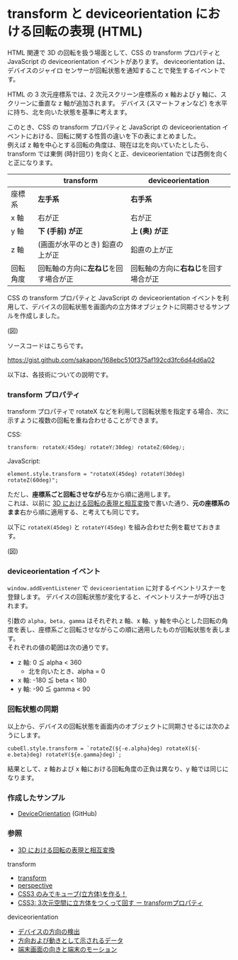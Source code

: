 # transform と deviceorientation における回転の表現 (HTML)
HTML 関連で 3D の回転を扱う場面として、CSS の transform プロパティと JavaScript の deviceorientation イベントがあります。
deviceorientation は、デバイスのジャイロ センサーが回転状態を通知することで発生するイベントです。

HTML の 3 次元座標系では、2 次元スクリーン座標系の x 軸および y 軸に、スクリーンに垂直な z 軸が追加されます。
デバイス (スマートフォンなど) を水平に持ち、北を向いた状態を基準に考えます。

このとき、CSS の transform プロパティと JavaScript の deviceorientation イベントにおける、回転に関する性質の違いを下の表にまとめました。  
例えば z 軸を中心とする回転の角度は、現在は北を向いていたとしたら、transform では東側 (時計回り) を向くと正、deviceorientation では西側を向くと正になります。

| | transform | deviceorientation |
-|-|-
| 座標系 | **左手系** | **右手系** |
| x 軸 | 右が正 | 右が正 |
| y 軸 | **下 (手前) が正** | **上 (奥) が正** |
| z 軸 | (画面が水平のとき) 鉛直の上が正 | 鉛直の上が正 |
| 回転角度 | 回転軸の方向に**左ねじ**を回す場合が正 | 回転軸の方向に**右ねじ**を回す場合が正 |

CSS の transform プロパティと JavaScript の deviceorientation イベントを利用して、デバイスの回転状態を画面内の立方体オブジェクトに同期させるサンプルを作成しました。

(図)

ソースコードはこちらです。

https://gist.github.com/sakapon/168ebc510f375af192cd3fc6d44d6a02

以下は、各技術についての説明です。

### transform プロパティ
transform プロパティで rotateX などを利用して回転状態を指定する場合、次に示すように複数の回転を重ね合わせることができます。

CSS:
```CSS
transform: rotateX(45deg) rotateY(30deg) rotateZ(60deg);
```

JavaScript:
```JS
element.style.transform = "rotateX(45deg) rotateY(30deg) rotateZ(60deg)";
```

ただし、**座標系ごと回転させながら**左から順に適用します。  
これは、以前に [3D における回転の表現と相互変換](https://sakapon.wordpress.com/2017/01/15/3d-rotation-conversion/)で書いた通り、**元の座標系のまま**右から順に適用する、と考えても同じです。

以下に `rotateX(45deg)` と `rotateY(45deg)` を組み合わせた例を載せておきます。

(図)

### deviceorientation イベント
`window.addEventListener` で `deviceorientation` に対するイベントリスナーを登録します。
デバイスの回転状態が変化すると、イベントリスナーが呼び出されます。

引数の `alpha, beta, gamma` はそれぞれ z 軸、x 軸、y 軸を中心とした回転の角度を表し、座標系ごと回転させながらこの順に適用したものが回転状態を表します。  
それぞれの値の範囲は次の通りです。
- z 軸: 0 ≦ alpha < 360
  - 北を向いたとき、alpha = 0
- x 軸: -180 ≦ beta < 180
- y 軸: -90 ≦ gamma < 90

### 回転状態の同期
以上から、デバイスの回転状態を画面内のオブジェクトに同期させるには次のようにします。
```JS
cubeEl.style.transform = `rotateZ(${-e.alpha}deg) rotateX(${-e.beta}deg) rotateY(${e.gamma}deg)`;
```

結果として、z 軸および x 軸における回転角度の正負は異なり、y 軸では同じになります。

### 作成したサンプル
- [DeviceOrientation](https://github.com/sakapon/JS-Test/tree/master/DeviceOrientation) (GitHub)

### 参照
- [3D における回転の表現と相互変換](https://sakapon.wordpress.com/2017/01/15/3d-rotation-conversion/)

transform
- [transform](https://developer.mozilla.org/ja/docs/Web/CSS/transform)
- [perspective](https://developer.mozilla.org/ja/docs/Web/CSS/perspective)
- [CSS3 のみでキューブ(立方体)を作る！](https://cartman0.hatenablog.com/entry/2015/05/29/173343)
- [CSS3: 3次元空間に立方体をつくって回す ー transformプロパティ](http://www.fumiononaka.com/Business/html5/FN1404001.html)

deviceorientation
- [デバイスの方向の検出](https://developer.mozilla.org/ja/docs/Web/API/Detecting_device_orientation)
- [方向および動きとして示されるデータ](https://developer.mozilla.org/ja/docs/DOM/Orientation_and_motion_data_explained)
- [端末画面の向きと端末のモーション](https://developers.google.com/web/fundamentals/native-hardware/device-orientation/?hl=ja)
